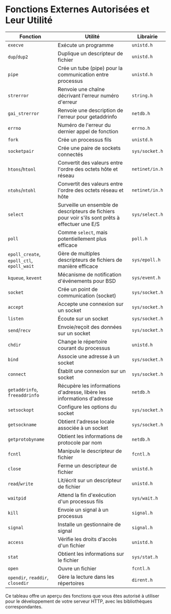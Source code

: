 
# Fonctions Externes Autorisées et Leur Utilité

| Fonction        | Utilité                                                                 | Librairie       |
|-----------------|-------------------------------------------------------------------------|-----------------|
| `execve`        | Exécute un programme                                                    | `unistd.h`      |
| `dup`/`dup2`    | Duplique un descripteur de fichier                                      | `unistd.h`      |
| `pipe`          | Crée un tube (pipe) pour la communication entre processus               | `unistd.h`      |
| `strerror`      | Renvoie une chaîne décrivant l'erreur numéro d'erreur                   | `string.h`      |
| `gai_strerror`  | Renvoie une description de l'erreur pour getaddrinfo                    | `netdb.h`       |
| `errno`         | Numéro de l'erreur du dernier appel de fonction                         | `errno.h`       |
| `fork`          | Crée un processus fils                                                  | `unistd.h`      |
| `socketpair`    | Crée une paire de sockets connectés                                      | `sys/socket.h`  |
| `htons`/`htonl` | Convertit des valeurs entre l'ordre des octets hôte et réseau           | `netinet/in.h`  |
| `ntohs`/`ntohl` | Convertit des valeurs entre l'ordre des octets réseau et hôte           | `netinet/in.h`  |
| `select`        | Surveille un ensemble de descripteurs de fichiers pour voir s'ils sont prêts à effectuer une E/S | `sys/select.h` |
| `poll`          | Comme `select`, mais potentiellement plus efficace                      | `poll.h`        |
| `epoll_create`, `epoll_ctl`, `epoll_wait` | Gère de multiples descripteurs de fichiers de manière efficace | `sys/epoll.h` |
| `kqueue`, `kevent`| Mécanisme de notification d'événements pour BSD                         | `sys/event.h`   |
| `socket`        | Crée un point de communication (socket)                                 | `sys/socket.h`  |
| `accept`        | Accepte une connexion sur un socket                                     | `sys/socket.h`  |
| `listen`        | Écoute sur un socket                                                    | `sys/socket.h`  |
| `send`/`recv`   | Envoie/reçoit des données sur un socket                                 | `sys/socket.h`  |
| `chdir`         | Change le répertoire courant du processus                               | `unistd.h`      |
| `bind`          | Associe une adresse à un socket                                         | `sys/socket.h`  |
| `connect`       | Établit une connexion sur un socket                                     | `sys/socket.h`  |
| `getaddrinfo`, `freeaddrinfo`| Récupère les informations d'adresse, libère les informations d'adresse| `netdb.h`     |
| `setsockopt`    | Configure les options du socket                                         | `sys/socket.h`  |
| `getsockname`   | Obtient l'adresse locale associée à un socket                           | `sys/socket.h`  |
| `getprotobyname`| Obtient les informations de protocole par nom                          | `netdb.h`       |
| `fcntl`         | Manipule le descripteur de fichier                                      | `fcntl.h`       |
| `close`         | Ferme un descripteur de fichier                                         | `unistd.h`      |
| `read`/`write`  | Lit/écrit sur un descripteur de fichier                                 | `unistd.h`      |
| `waitpid`       | Attend la fin d'exécution d'un processus fils                           | `sys/wait.h`    |
| `kill`          | Envoie un signal à un processus                                         | `signal.h`      |
| `signal`        | Installe un gestionnaire de signal                                      | `signal.h`      |
| `access`        | Vérifie les droits d'accès d'un fichier                                 | `unistd.h`      |
| `stat`          | Obtient les informations sur le fichier                                 | `sys/stat.h`    |
| `open`          | Ouvre un fichier                                                        | `fcntl.h`       |
| `opendir`, `readdir`, `closedir`| Gère la lecture dans les répertoires                           | `dirent.h`      |

Ce tableau offre un aperçu des fonctions que vous êtes autorisé à utiliser pour le développement de votre serveur HTTP, avec les bibliothèques correspondantes.
